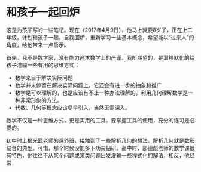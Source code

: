 # 和孩子一起回炉

这是为孩子写的一些笔记。现在（2017年4月9日），他马上就要8岁了，正在上二年级。计划和孩子一起，自我回炉，重新学习一些基本概念，希望能以“过来人”的角度，给他带来一点启示。

首先，我不是数学家，没有能力追求数学上的严谨。我所期望的，是潜移默化的给孩子灌输一些有用的思维方式：
* 数学来自于解决实际问题
* 数学并未停留在解决实际问题上，它还会有进一步的抽象和推广
* 数学是可以理解的，也是应该有不止一种办法理解的。利用几何理解数学是一种非常形象的方法。
* 代数、几何等概念应该尽早引入，当然无需深入。

数学不仅是一种思维方式，更是实用的工具。要掌握工具的使用，充分的练习是必要的。

初中时上揭光武老师的课外班，接触到了一些解析几何的想法。解析几何就是数形结合的典型。可惜，那个时候没能多下功夫钻研。高中时，邵德彪老师的数学课很有特色，他往往不从某个问题或某类问题出发灌输一些程式化的解法，相反，他经常
